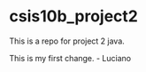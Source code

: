 csis10b_project2
================

This is a repo for project 2 java.

This is my first change. - Luciano
